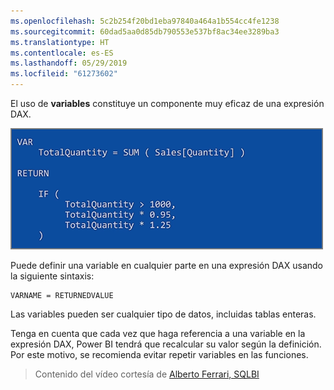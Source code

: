 ```yaml
---
ms.openlocfilehash: 5c2b254f20bd1eba97840a464a1b554cc4fe1238
ms.sourcegitcommit: 60dad5aa0d85db790553e537bf8ac34ee3289ba3
ms.translationtype: HT
ms.contentlocale: es-ES
ms.lasthandoff: 05/29/2019
ms.locfileid: "61273602"
---
```

El uso de **variables** constituye un componente muy eficaz de una expresión DAX.

![](media/7-4-dax-expressions/dax-variables_1.png)

Puede definir una variable en cualquier parte en una expresión DAX usando la siguiente sintaxis:

    VARNAME = RETURNEDVALUE

Las variables pueden ser cualquier tipo de datos, incluidas tablas enteras.

Tenga en cuenta que cada vez que haga referencia a una variable en la expresión DAX, Power BI tendrá que recalcular su valor según la definición. Por este motivo, se recomienda evitar repetir variables en las funciones.

> Contenido del vídeo cortesía de [Alberto Ferrari, SQLBI](http://www.sqlbi.com/learning-dax)
> 
> 

